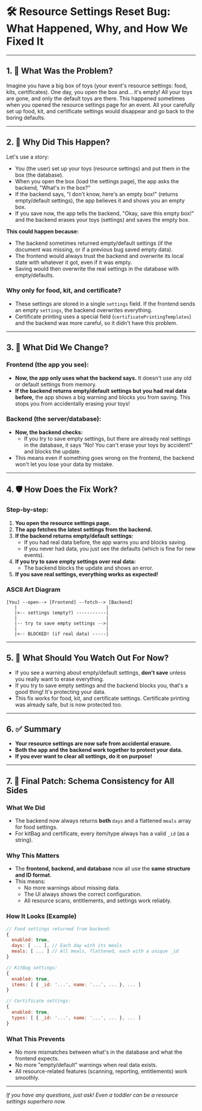# 🛠️ Resource Settings Reset Bug: What Happened, Why, and How We Fixed It

---

## 1. 🐞 **What Was the Problem?**

Imagine you have a big box of toys (your event's resource settings: food, kits, certificates). One day, you open the box and... it's empty! All your toys are gone, and only the default toys are there. This happened sometimes when you opened the resource settings page for an event. All your carefully set up food, kit, and certificate settings would disappear and go back to the boring defaults.

---

## 2. 🤔 **Why Did This Happen?**

Let's use a story:

- You (the user) set up your toys (resource settings) and put them in the box (the database).
- When you open the box (load the settings page), the app asks the backend, "What's in the box?"
- If the backend says, "I don't know, here's an empty box!" (returns empty/default settings), the app believes it and shows you an empty box.
- If you save now, the app tells the backend, "Okay, save this empty box!" and the backend erases your toys (settings) and saves the empty box.

**This could happen because:**
- The backend sometimes returned empty/default settings (if the document was missing, or if a previous bug saved empty data).
- The frontend would always trust the backend and overwrite its local state with whatever it got, even if it was empty.
- Saving would then overwrite the real settings in the database with empty/defaults.

### **Why only for food, kit, and certificate?**
- These settings are stored in a single `settings` field. If the frontend sends an empty `settings`, the backend overwrites everything.
- Certificate printing uses a special field (`certificatePrintingTemplates`) and the backend was more careful, so it didn't have this problem.

---

## 3. 🔧 **What Did We Change?**

### **Frontend (the app you see):**
- **Now, the app only uses what the backend says.** It doesn't use any old or default settings from memory.
- **If the backend returns empty/default settings but you had real data before,** the app shows a big warning and blocks you from saving. This stops you from accidentally erasing your toys!

### **Backend (the server/database):**
- **Now, the backend checks:**
  - If you try to save empty settings, but there are already real settings in the database, it says "No! You can't erase your toys by accident!" and blocks the update.
- This means even if something goes wrong on the frontend, the backend won't let you lose your data by mistake.

---

## 4. 🛡️ **How Does the Fix Work?**

### **Step-by-step:**

1. **You open the resource settings page.**
2. **The app fetches the latest settings from the backend.**
3. **If the backend returns empty/default settings:**
   - If you had real data before, the app warns you and blocks saving.
   - If you never had data, you just see the defaults (which is fine for new events).
4. **If you try to save empty settings over real data:**
   - The backend blocks the update and shows an error.
5. **If you save real settings, everything works as expected!**

### **ASCII Art Diagram**

```
[You] --open--> [Frontend] --fetch--> [Backend]
   |                                 |
   |<-- settings (empty?) -----------|
   |                                 |
   |-- try to save empty settings -->|
   |                                 |
   |<-- BLOCKED! (if real data) -----|
```

---

## 5. 👀 **What Should You Watch Out For Now?**

- If you see a warning about empty/default settings, **don't save** unless you really want to erase everything.
- If you try to save empty settings and the backend blocks you, that's a good thing! It's protecting your data.
- This fix works for food, kit, and certificate settings. Certificate printing was already safe, but is now protected too.

---

## 6. ✅ **Summary**

- **Your resource settings are now safe from accidental erasure.**
- **Both the app and the backend work together to protect your data.**
- **If you ever want to clear all settings, do it on purpose!**

---

## 7. 🧩 Final Patch: Schema Consistency for All Sides

### What We Did
- The backend now always returns **both** `days` and a flattened `meals` array for food settings.
- For kitBag and certificate, every item/type always has a valid `_id` (as a string).

### Why This Matters
- The **frontend, backend, and database** now all use the **same structure and ID format**.
- This means:
  - No more warnings about missing data.
  - The UI always shows the correct configuration.
  - All resource scans, entitlements, and settings work reliably.

### How It Looks (Example)
```js
// Food settings returned from backend:
{
  enabled: true,
  days: [ ... ], // Each day with its meals
  meals: [ ... ] // All meals, flattened, each with a unique _id
}

// KitBag settings:
{
  enabled: true,
  items: [ { _id: '...', name: '...', ... }, ... ]
}

// Certificate settings:
{
  enabled: true,
  types: [ { _id: '...', name: '...', ... }, ... ]
}
```

### What This Prevents
- No more mismatches between what's in the database and what the frontend expects.
- No more "empty/default" warnings when real data exists.
- All resource-related features (scanning, reporting, entitlements) work smoothly.

---

*If you have any questions, just ask! Even a toddler can be a resource settings superhero now.* 